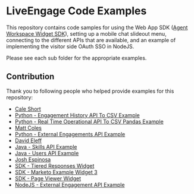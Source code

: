 # LiveEngage Code Examples

This repository contains code samples for using the Web App SDK ([Agent Workspace Widget SDK](https://s3-eu-west-1.amazonaws.com/ce-sr/CA/SDK+Guides/Agent+Workspace+Widget+SDK.pdf)), setting up a mobile chat slideout menu, connecting to the different APIs that are available, and an example of implementing the visitor side OAuth SSO in NodeJS. 

Please see each sub folder for the appropriate examples.

## Contribution

Thank you to following people who helped provide examples for this repository:

* [Cale Short](https://github.com/WildYorkies)
 * [Python - Engagement History API To CSV Example](https://github.com/LiveEngage-Examples/LiveEngage-Engagement-History-API/tree/master/Python-EngagementHistoryAPI-ToCSV)
 * [Python - Real Time Operational API To CSV Pandas Example](https://github.com/LiveEngage-Examples/LiveEngage-Real-Time-Operational-API/tree/master/Python-rt-api-to_csv-pandas-Example)
* [Matt Coles](https://github.com/MattJColes)
 * [Python - External Engagements API Example](https://github.com/LiveEngage-Examples/LiveEngage-External-Engagements-API/tree/master/Python-ExternalEngagementsAPISample)
* [David Eleff](https://github.com/deleff)
 * [Java - Skills API Example](https://github.com/LiveEngage-Examples/LiveEngage-Skills-API/tree/master/Java-SkillsAPI-Example)
 * [Java - Users API Example](https://github.com/LiveEngage-Examples/LiveEngage-Users-API/tree/master/Java)
* [Josh Espinosa](https://github.com/Hauuguu)
 * [SDK - Tiered Responses Widget](https://github.com/scottwestover/LiveEngageExamples/tree/master/WebAppSDK/TieredResponsesWidget)
 * [SDK - Marketo Example Widget 3](https://github.com/scottwestover/LiveEngageExamples/tree/master/WebAppSDK/MarketoExampleWidget3)
 * [SDK - Page Viewer Widget](https://github.com/scottwestover/LiveEngageExamples/tree/master/WebAppSDK/PageViewerWidget)
 * [NodeJS - External Engagement API Example](https://github.com/LiveEngage-Examples/LiveEngage-External-Engagements-API/tree/master/Node-ExternalEngagementsAPISample)
